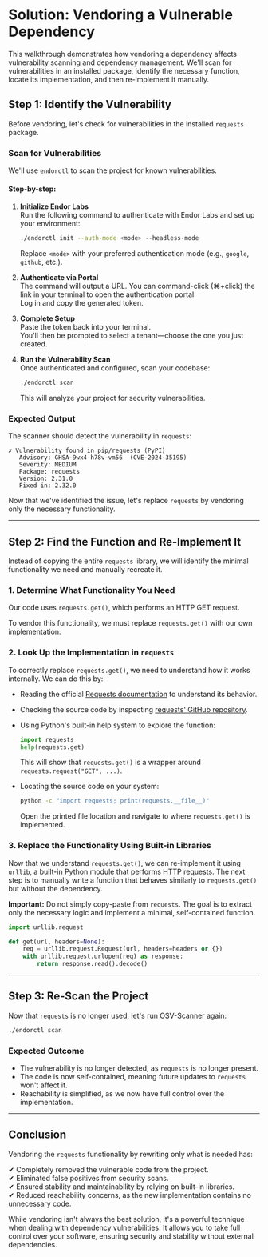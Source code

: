 # Solution: Vendoring a Vulnerable Dependency

This walkthrough demonstrates how vendoring a dependency affects vulnerability scanning and dependency management. We'll scan for vulnerabilities in an installed package, identify the necessary function, locate its implementation, and then re-implement it manually.

## Step 1: Identify the Vulnerability

Before vendoring, let's check for vulnerabilities in the installed `requests` package.

### Scan for Vulnerabilities

We'll use `endorctl` to scan the project for known vulnerabilities.

#### Step-by-step:

1. **Initialize Endor Labs**  
   Run the following command to authenticate with Endor Labs and set up your environment:
   ```bash
   ./endorctl init --auth-mode <mode> --headless-mode
   ```
   Replace `<mode>` with your preferred authentication mode (e.g., `google`, `github`, etc.).

2. **Authenticate via Portal**  
   The command will output a URL. You can command-click (⌘+click) the link in your terminal to open the authentication portal.  
   Log in and copy the generated token.

3. **Complete Setup**  
   Paste the token back into your terminal.  
   You'll then be prompted to select a tenant—choose the one you just created.

4. **Run the Vulnerability Scan**  
   Once authenticated and configured, scan your codebase:
   ```bash
   ./endorctl scan
   ```
   This will analyze your project for security vulnerabilities.

### Expected Output

The scanner should detect the vulnerability in `requests`:

```
✗ Vulnerability found in pip/requests (PyPI)
   Advisory: GHSA-9wx4-h78v-vm56  (CVE-2024-35195)
   Severity: MEDIUM
   Package: requests
   Version: 2.31.0
   Fixed in: 2.32.0
```

Now that we've identified the issue, let's replace `requests` by vendoring only the necessary functionality.

---

## Step 2: Find the Function and Re-Implement It

Instead of copying the entire `requests` library, we will identify the minimal functionality we need and manually recreate it.

### 1. Determine What Functionality You Need

Our code uses `requests.get()`, which performs an HTTP GET request.

To vendor this functionality, we must replace `requests.get()` with our own implementation.

### 2. Look Up the Implementation in `requests`

To correctly replace `requests.get()`, we need to understand how it works internally. We can do this by:

- Reading the official [Requests documentation](https://docs.python-requests.org/) to understand its behavior.
- Checking the source code by inspecting [requests' GitHub repository](https://github.com/psf/requests).
- Using Python's built-in help system to explore the function:

  ```python
  import requests
  help(requests.get)
  ```

  This will show that `requests.get()` is a wrapper around `requests.request("GET", ...)`.

- Locating the source code on your system:

  ```sh
  python -c "import requests; print(requests.__file__)"
  ```

  Open the printed file location and navigate to where `requests.get()` is implemented.

### 3. Replace the Functionality Using Built-in Libraries

Now that we understand `requests.get()`, we can re-implement it using `urllib`, a built-in Python module that performs HTTP requests. The next step is to manually write a function that behaves similarly to `requests.get()` but without the dependency.

**Important:** Do not simply copy-paste from `requests`. The goal is to extract only the necessary logic and implement a minimal, self-contained function.

```python
import urllib.request

def get(url, headers=None):
    req = urllib.request.Request(url, headers=headers or {})
    with urllib.request.urlopen(req) as response:
        return response.read().decode()
```

---

## Step 3: Re-Scan the Project

Now that `requests` is no longer used, let's run OSV-Scanner again:

```sh
./endorctl scan
```

### Expected Outcome

- The vulnerability is no longer detected, as `requests` is no longer present.
- The code is now self-contained, meaning future updates to `requests` won't affect it.
- Reachability is simplified, as we now have full control over the implementation.

---

## Conclusion

Vendoring the `requests` functionality by rewriting only what is needed has:

✔ Completely removed the vulnerable code from the project.  
✔ Eliminated false positives from security scans.  
✔ Ensured stability and maintainability by relying on built-in libraries.  
✔ Reduced reachability concerns, as the new implementation contains no unnecessary code.  

While vendoring isn't always the best solution, it's a powerful technique when dealing with dependency vulnerabilities. It allows you to take full control over your software, ensuring security and stability without external dependencies.

